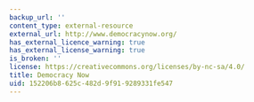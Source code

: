 ```yaml
---
backup_url: ''
content_type: external-resource
external_url: http://www.democracynow.org/
has_external_licence_warning: true
has_external_license_warning: true
is_broken: ''
license: https://creativecommons.org/licenses/by-nc-sa/4.0/
title: Democracy Now
uid: 152206b8-625c-482d-9f91-9289331fe547
---
```

